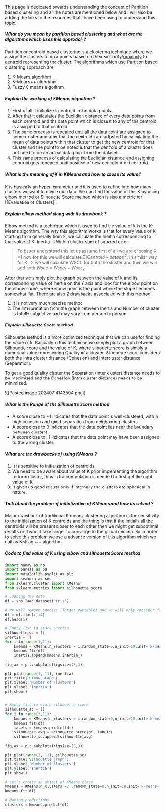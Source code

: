 This page is dedicated towards understanding the concept of Partition based clustering and all the notes are mentioned below and I will also be adding the links to the resources that I have been using to understand this topic.

##### What do you mean by partition based clustering and what are the algorithms which uses this approach ? 

Partition or centroid based clustering is a clustering technique where we assign the clusters to data points based on their similarity/[proximity](https://www.google.com/search?q=What+is+the+meaning+of+proximity+&sxsrf=APwXEdeNBt1hTEiKqoPrkWmzX3lZFFma6A%3A1684144359781&ei=5wBiZPSdL5Pn4-EPxPWP0Ak&ved=0ahUKEwi0rcLShvf-AhWT8zgGHcT6A5oQ4dUDCA8&uact=5&oq=What+is+the+meaning+of+proximity+&gs_lcp=Cgxnd3Mtd2l6LXNlcnAQAzIECCMQJzIFCAAQgAQyBQgAEIAEMgUIABCABDIFCAAQgAQyBggAEBYQHjIGCAAQFhAeMgYIABAWEB4yBggAEBYQHjIICAAQFhAeEA86CggAEEcQ1gQQsANKBAhBGABQ1mtYpm5gpHFoA3ABeACAAZgBiAGaApIBAzAuMpgBAKABAcgBCMABAQ&sclient=gws-wiz-serp) to centroid representing the cluster. The algorithms which use Partition based clustering approach are 

1. K-Means algorithm
2. K-Means++ algorithm
3. Fuzzy C means algorithm


##### Explain the working of KMeans algorithm ? 

1. First of all it initialize k centroid in the data points.
2. After that it calculates the Euclidian distance of every data points from each centroid and the data point which is closest to any of the centroid is assigned to that centroid
3. The same process is repeated until all the data point are assigned to some cluster and after that the centroids are adjusted by calculating the mean of data points within that cluster to get the new centroid for that cluster and the point to be noted is that the centroid of a cluster does not need to be an actual data point from the dataset. 
4. This same process of calculating the Euclidian distance and assigning centroid gets repeated until position of new centroid ≠ old centroid.

##### What is the meaning of K in KMeans and how to chose its value ? 

K is basically an hyper-parameter and it is used to define into how many clusters we want to divide our data. We can find the value of this K by using elbow method or Silhouette Score method which is also a metric for [[Evaluation of Clusters]].

##### Explain elbow method along with its drawback ? 

Elbow method is a technique which is used to find the value of k in the K-Means algorithm. The way this algorithm works is that for every value of K starting from generally from 2, we calculate the Inertia corresponding to that value of K. Inertia → Within cluster sum of squared error.

> To better understand this let us assume first of all we are choosing K =1 now for this we will calculate $Σ (Centroid - datapt)^2$. In similar way for K =2 we will calculate WSCC for both the cluster and then we will add both $Wscc = Wscc_1 + Wscc_2$

After that we simply plot the graph between the value of k and its corresponding value of inertia on the Y axis and look for the elbow point on the elbow curve, where elbow point is the point where the slope becomes somewhat flat. There are also 2 drawbacks associated with this method

1. It is not very much precise method
2. The interpretation from the graph between Inertia and Number of cluster is totally subjective and may vary from person to person.

##### Explain silhouette Score method 

Silhouette method is a more optimized technique that we can use for finding the value of k. Basically in this technique we simply plot a graph between Silhouette score and the value of K, where silhouette score is simply a numerical value representing Quality of a cluster. Silhouette score considers both the intra cluster distance (Cohesion) and Intercluster distance (Separation).

To get a good quality cluster the Separation (Inter cluster) distance needs to be maximized and the Cohesion (Intra cluster distance) needs to be minimized.

![[Pasted image 20240714143504.png]]

##### What is the Range of the Silhouette Score method

 - A score close to +1 indicates that the data point is well-clustered, with a high cohesion and good separation from neighboring clusters.
- A score close to 0 indicates that the data point lies near the boundary between clusters.
- A score close to -1 indicates that the data point may have been assigned to the wrong cluster.

##### What are the drawbacks of using KMeans ? 

1. It is sensitive to initialization of centroids
2. We need to be aware about value of K prior implementing the algorithm to form cluster, thus extra computation is needed to first get the right value of K
3. It gives us good results only if internally the clusters are spherical in nature.

##### Talk about the problem of initialization of KMeans and  how its solved ? 

Major drawback of traditional K means clustering algorithm is the sensitivity to the initialization of K centroids and the thing is that if the initially all the centroids will be present closer to each other then we might get suboptimal results or it would take longer to converge to the global minima. So in order to solve this problem we use a advance version of this algorithm which we call as KMeans++ algorithm.
  



##### Code to find value of K using elbow and silhouette Score method

``` python
import numpy as np
import pandas as pd
import matplotlib.pyplot as plt
import seaborn as sns
from sklearn.cluster import KMeans
from sklearn.metrics import silhouette_score

# Loading the data
df = sns.load_dataset('iris')

# We will remove species (Target variable) and we will only consider first 3 features
df = df.iloc[:,:4]
df.head(5)

# Empty list to store inertia
silhouette_sc = []
inertia = []
for i in range(1,11):
    kmeans = KMeans(n_clusters = i,random_state=0,n_init=10,init='k-means++')
    kmeans.fit(df)
    inertia.append(kmeans.inertia_)
    
fig,ax = plt.subplots(figsize=(5,3))

plt.plot(range(1, 11), inertia)
plt.title('Elbow Graph')
plt.xlabel('Number of Clusters')
plt.ylabel('Inertia')
plt.show()


# Empty list to score silhouette score
silhouette_sc = []
for i in range(2,11):
    kmeans = KMeans(n_clusters = i,random_state=0,n_init=10,init='k-means++')
    kmeans.fit(df)
    labels = kmeans.predict(df)
    silhouette_avg = silhouette_score(df, labels)
    silhouette_sc.append(silhouette_avg)
    
fig,ax = plt.subplots(figsize=(5,3))

plt.plot(range(2, 11), silhouette_sc)
plt.title('Silhouette graph')
plt.xlabel('Number of Clusters')
plt.ylabel('Inertia')
plt.show()

# Let's create an object of KMeans class
kmeans = KMeans(n_clusters =2 ,random_state=0,n_init=10,init='k-means++')
kmeans.fit(df)

# Making predictions
clusters = kmeans.predict(df)
```